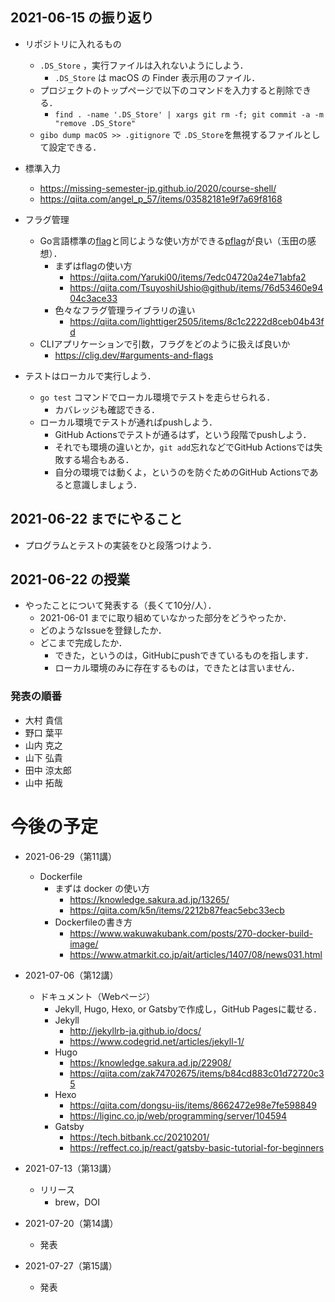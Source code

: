 ## 2021-06-15 の振り返り

* リポジトリに入れるもの
  * `.DS_Store` ，実行ファイルは入れないようにしよう．
    * `.DS_Store` は macOS の Finder 表示用のファイル．
  * プロジェクトのトップページで以下のコマンドを入力すると削除できる．
    * `find . -name '.DS_Store' | xargs git rm -f; git commit -a -m "remove .DS_Store"`
  * `gibo dump macOS >> .gitignore` で `.DS_Store`を無視するファイルとして設定できる．
* 標準入力
  * https://missing-semester-jp.github.io/2020/course-shell/
  * https://qiita.com/angel_p_57/items/03582181e9f7a69f8168
* フラグ管理
  * Go言語標準の[flag](https://golang.org/pkg/flag/)と同じような使い方ができる[pflag](https://github.com/spf13/pflag)が良い（玉田の感想）．
    * まずはflagの使い方
      * https://qiita.com/Yaruki00/items/7edc04720a24e71abfa2
      * https://qiita.com/TsuyoshiUshio@github/items/76d53460e9404c3ace33
    * 色々なフラグ管理ライブラリの違い
      * https://qiita.com/lighttiger2505/items/8c1c2222d8ceb04b43fd
  * CLIアプリケーションで引数，フラグをどのように扱えば良いか
    * https://clig.dev/#arguments-and-flags

* テストはローカルで実行しよう．
  * `go test` コマンドでローカル環境でテストを走らせられる．
    * カバレッジも確認できる．
  * ローカル環境でテストが通ればpushしよう．
    * GitHub Actionsでテストが通るはず，という段階でpushしよう．
    * それでも環境の違いとか，`git add`忘れなどでGitHub Actionsでは失敗する場合もある．
    * 自分の環境では動くよ，というのを防ぐためのGitHub Actionsであると意識しましょう．

## 2021-06-22 までにやること

* プログラムとテストの実装をひと段落つけよう．

## 2021-06-22 の授業

* やったことについて発表する（長くて10分/人）．
  * 2021-06-01 までに取り組めていなかった部分をどうやったか．
  * どのようなIssueを登録したか．
  * どこまで完成したか．
    * できた，というのは，GitHubにpushできているものを指します．
    * ローカル環境のみに存在するものは，できたとは言いません．

### 発表の順番

* 大村 貴信
* 野口 葉平
* 山内 克之
* 山下 弘貴
* 田中 涼太郎
* 山中 拓哉

# 今後の予定

* 2021-06-29（第11講）
  * Dockerfile
    * まずは docker の使い方
      * https://knowledge.sakura.ad.jp/13265/
      * https://qiita.com/k5n/items/2212b87feac5ebc33ecb
    * Dockerfileの書き方
      * https://www.wakuwakubank.com/posts/270-docker-build-image/
      * https://www.atmarkit.co.jp/ait/articles/1407/08/news031.html
* 2021-07-06（第12講）
  * ドキュメント（Webページ）
    * Jekyll, Hugo, Hexo, or Gatsbyで作成し，GitHub Pagesに載せる．
    * Jekyll
      * http://jekyllrb-ja.github.io/docs/
      * https://www.codegrid.net/articles/jekyll-1/
    * Hugo
      * https://knowledge.sakura.ad.jp/22908/
      * https://qiita.com/zak74702675/items/b84cd883c01d72720c35
    * Hexo
      * https://qiita.com/dongsu-iis/items/8662472e98e7fe598849
      * https://liginc.co.jp/web/programming/server/104594
    * Gatsby
      * https://tech.bitbank.cc/20210201/
      * https://reffect.co.jp/react/gatsby-basic-tutorial-for-beginners

* 2021-07-13（第13講）
  * リリース
    * brew，DOI
* 2021-07-20（第14講）
  * 発表
* 2021-07-27（第15講）
  * 発表